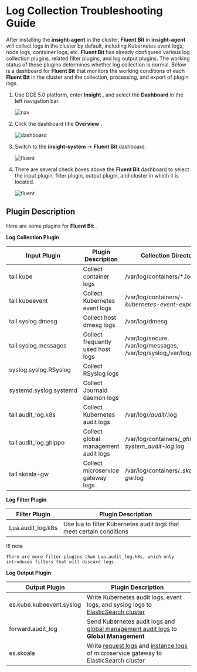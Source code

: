 # Log Collection Troubleshooting Guide

After installing the __insight-agent__ in the cluster, __Fluent Bit__ in __insight-agent__ will collect logs in the cluster by default, including Kubernetes event logs, node logs, container logs, etc. __Fluent Bit__ has already configured various log collection plugins, related filter plugins, and log output plugins. The working status of these plugins determines whether log collection is normal. Below is a dashboard for __Fluent Bit__ that monitors the working conditions of each __Fluent Bit__ in the cluster and the collection, processing, and export of plugin logs.

1. Use DCE 5.0 platform, enter __Insight__ , and select the __Dashboard__ in the left navigation bar.

    ![nav](../images/insight01.png)

2. Click the dashboard title __Overview__ .

    ![dashboard](../images/insight02.png)

3. Switch to the __insight-system__ -> __Fluent Bit__ dashboard.

    ![fluent](https://docs.daocloud.io/daocloud-docs-images/docs/en/docs/insight/images/insight03.png)

4. There are several check boxes above the __Fluent Bit__ dashboard to select the input plugin, filter plugin, output plugin, and cluster in which it is located.

    ![fluent](https://docs.daocloud.io/daocloud-docs-images/docs/en/docs/insight/images/insight04.png)

## Plugin Description

Here are some plugins for __Fluent Bit__ .

**Log Collection Plugin**

| Input Plugin           | Plugin Description                      | Collection Directory                                              |
| ---------------------- | ---------------------------------- | ------------------------------------------------------------------- |
| tail.kube              | Collect container logs             | /var/log/containers/*.log                                          |
| tail.kubeevent         | Collect Kubernetes event logs      | /var/log/containers/*-kubernetes-event-exporter*.log              |
| tail.syslog.dmesg      | Collect host dmesg logs            | /var/log/dmesg                                                      |
| tail.syslog.messages   | Collect frequently used host logs  | /var/log/secure, /var/log/messages, /var/log/syslog,/var/log/auth.log |
| syslog.syslog.RSyslog  | Collect RSyslog logs               |                                                                     |
| systemd.syslog.systemd | Collect Journald daemon logs       |                                                                     |
| tail.audit_log.k8s    | Collect Kubernetes audit logs      | /var/log/*/audit/*.log                                            |
| tail.audit_log.ghippo | Collect global management audit logs | /var/log/containers/*_ghippo-system_audit-log*.log              |
| tail.skoala-gw         | Collect microservice gateway logs  | /var/log/containers/*_skoala-gw*.log                             |

**Log Filter Plugin**

| Filter Plugin      | Plugin Description |
| ------------------------ | ---------------------------------- |
| Lua.audit_log.k8s | Use lua to filter Kubernetes audit logs that meet certain conditions |

!!! note

    There are more filter plugins than Lua.audit_log.k8s, which only introduces filters that will discard logs.

**Log Output Plugin**

| Output Plugin          | Plugin Description              |
| ------------------------ | ---------------------------------- |
| es.kube.kubeevent.syslog | Write Kubernetes audit logs, event logs, and syslog logs to [ElasticSearch cluster](../../middleware/elasticsearch/intro/index.md) |
| forward.audit_log | Send Kubernetes audit logs and [global management audit logs](../../ghippo/user-guide/audit/audit-log.md) to __Global Management__ |
| es.skoala | Write [request logs](../../skoala/gateway/logs/reqlog.md) and [instance logs](../../skoala/gateway/logs/inslog.md) of microservice gateway to ElasticSearch cluster

